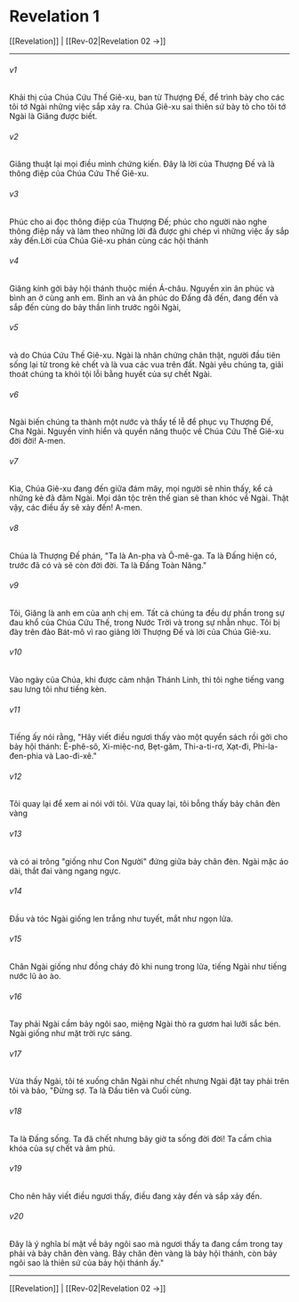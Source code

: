 # Revelation 1

[[Revelation]] | [[Rev-02|Revelation 02 →]]
***



###### v1 
Khải thị của Chúa Cứu Thế Giê-xu, ban từ Thượng Đế, để trình bày cho các tôi tớ Ngài những việc sắp xảy ra. Chúa Giê-xu sai thiên sứ bày tỏ cho tôi tớ Ngài là Giăng được biết. 

###### v2 
Giăng thuật lại mọi điều mình chứng kiến. Đây là lời của Thượng Đế và là thông điệp của Chúa Cứu Thế Giê-xu. 

###### v3 
Phúc cho ai đọc thông điệp của Thượng Đế; phúc cho người nào nghe thông điệp nầy và làm theo những lời đã được ghi chép vì những việc ấy sắp xảy đến.Lời của Chúa Giê-xu phán cùng các hội thánh 

###### v4 
Giăng kính gởi bảy hội thánh thuộc miền Á-châu. Nguyền xin ân phúc và bình an ở cùng anh em. Bình an và ân phúc do Đấng đã đến, đang đến và sắp đến cùng do bảy thần linh trước ngôi Ngài, 

###### v5 
và do Chúa Cứu Thế Giê-xu. Ngài là nhân chứng chân thật, người đầu tiên sống lại từ trong kẻ chết và là vua các vua trên đất. Ngài yêu chúng ta, giải thoát chúng ta khỏi tội lỗi bằng huyết của sự chết Ngài. 

###### v6 
Ngài biến chúng ta thành một nước và thầy tế lễ để phục vụ Thượng Đế, Cha Ngài. Nguyền vinh hiển và quyền năng thuộc về Chúa Cứu Thế Giê-xu đời đời! A-men. 

###### v7 
Kìa, Chúa Giê-xu đang đến giữa đám mây, mọi người sẽ nhìn thấy, kể cả những kẻ đã đâm Ngài. Mọi dân tộc trên thế gian sẽ than khóc về Ngài. Thật vậy, các điều ấy sẽ xảy đến! A-men. 

###### v8 
Chúa là Thượng Đế phán, "Ta là An-pha và Ô-mê-ga. Ta là Đấng hiện có, trước đã có và sẽ còn đời đời. Ta là Đấng Toàn Năng." 

###### v9 
Tôi, Giăng là anh em của anh chị em. Tất cả chúng ta đều dự phần trong sự đau khổ của Chúa Cứu Thế, trong Nước Trời và trong sự nhẫn nhục. Tôi bị đày trên đảo Bát-mô vì rao giảng lời Thượng Đế và lời của Chúa Giê-xu. 

###### v10 
Vào ngày của Chúa, khi được cảm nhận Thánh Linh, thì tôi nghe tiếng vang sau lưng tôi như tiếng kèn. 

###### v11 
Tiếng ấy nói rằng, "Hãy viết điều ngươi thấy vào một quyển sách rồi gởi cho bảy hội thánh: Ê-phê-sô, Xi-miệc-nơ, Bẹt-găm, Thi-a-ti-rơ, Xạt-đi, Phi-la-đen-phia và Lao-đi-xê." 

###### v12 
Tôi quay lại để xem ai nói với tôi. Vừa quay lại, tôi bỗng thấy bảy chân đèn vàng 

###### v13 
và có ai trông "giống như Con Người" đứng giữa bảy chân đèn. Ngài mặc áo dài, thắt đai vàng ngang ngực. 

###### v14 
Đầu và tóc Ngài giống len trắng như tuyết, mắt như ngọn lửa. 

###### v15 
Chân Ngài giống như đồng cháy đỏ khi nung trong lửa, tiếng Ngài như tiếng nước lũ ào ào. 

###### v16 
Tay phải Ngài cầm bảy ngôi sao, miệng Ngài thò ra gươm hai lưỡi sắc bén. Ngài giống như mặt trời rực sáng. 

###### v17 
Vừa thấy Ngài, tôi té xuống chân Ngài như chết nhưng Ngài đặt tay phải trên tôi và bảo, "Đừng sợ. Ta là Đầu tiên và Cuối cùng. 

###### v18 
Ta là Đấng sống. Ta đã chết nhưng bây giờ ta sống đời đời! Ta cầm chìa khóa của sự chết và âm phủ. 

###### v19 
Cho nên hãy viết điều ngươi thấy, điều đang xảy đến và sắp xảy đến. 

###### v20 
Đây là ý nghĩa bí mật về bảy ngôi sao mà ngươi thấy ta đang cầm trong tay phải và bảy chân đèn vàng. Bảy chân đèn vàng là bảy hội thánh, còn bảy ngôi sao là thiên sứ của bảy hội thánh ấy."

***
[[Revelation]] | [[Rev-02|Revelation 02 →]]
